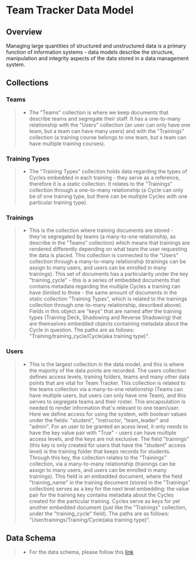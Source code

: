 # Team Tracker Data Model

## Overview

Managing large quantities of structured and unstructured data is a primary function of information systems - data models describe the structure, manipulation and integrity aspects of the data stored in a data management system.

## Collections

### Teams

> - The "Teams" collection is where we keep documents that describe teams and segregate their staff. It has a one-to-many relationship with the "Users" collection (an user can only have one team, but a team can have many users) and with the "Trainings" collection (a training course belongs to one team, but a team can have multiple training courses).
>

### Training Types

> - The "Training Types" collection holds data regarding the types of Cycles embedded in each training - they serve as a reference, therefore it is a static collection. It relates to the "Trainings" collection through a one-to-many relationship (a Cycle can only be of one training type, but there can be multiple Cycles with one particular training type).
>

### Trainings

> - This is the collection where training documents are stored - they're segregated by teams (a many-to-one relationship, as describe in the "Teams" collection) which means that trainings are rendered differently depending on what team the user requesting the data is placed. This collection is connected to the "Users" collection through a many-to-many relationship (trainings can be assign to many users, and users can be enrolled in many trainings). This set of documents has a particularity under the key "training_cycle" - this is a series of embedded documents that contains metadata regarding the multiple Cycles a training can have (limited to three - the same amount of documents in the static collection "Training Types", which is related to the trainings collection through one-to-many relationship, described above). Fields in this object are "keys" that are named after the training types (Training Deck, Shadowing and Reverse Shadowing) that are themselves embedded objects containing metadata about the Cycle in question. The paths are as follows: "Training/training_cycle/Cycle(aka training type)".
>

### Users

> - This is the largest collection in the data model, and this is where the majority of the data points are recorded. The users collection defines access levels, training folders, teams and many other data points that are vital for Team Tracker. This collection is related to the teams collection via a many-to-one relationship (Teams can have multiple users, but users can only have one Team), and this serves to segregate teams and their roster. This encapsulation is needed to render information that's relevant to one team/user. Here we define access for using the system, with boolean values under the fields: "student", "instructor, "team_leader" and "admin". For an user to be granted an acess level, it only needs to have the key value pair with "True" - users can have multiple access levels, and the keys are not exclusive. The field "trainings" (this key is only created for users that have the "student" access level) is the training folder that keeps records for students. Through this key, the collection relates to the "Trainings" collection, via a many-to-many relationship (trainings can be assign to many users, and users can be enrolled in many trainings). This field is an embedded document, where the field "training_name" in the training document (stored in the "Trainings" collection) serves as a key for the next level embedding: the value pair for the training key contains metadata about the Cycles created for the particular training. Cycles serve as keys for yet another embedded document (just like the "Trainings" collection, under the "training_cycle" field). The paths are as follows: "User/trainings/Training/Cycle(aka training type)".

## Data Schema

> - For the data schema, please follow this [link](data_schema.png)